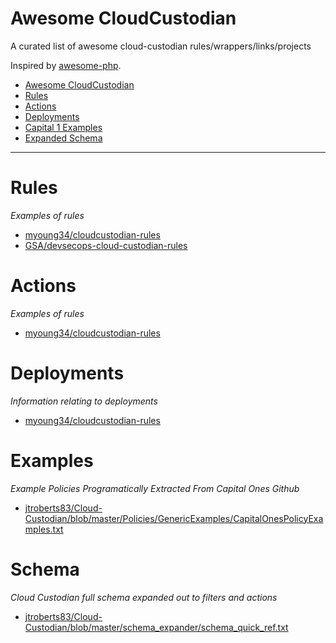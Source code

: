 # Awesome CloudCustodian

A curated list of awesome cloud-custodian rules/wrappers/links/projects

Inspired by [awesome-php](https://github.com/ziadoz/awesome-php).

- [Awesome CloudCustodian](#awesome-cloudcustodian)
- [Rules](#rules)
- [Actions](#actions)
- [Deployments](#deployments)
- [Capital 1 Examples](#examples)
- [Expanded Schema](#schema)

---

# Rules

*Examples of rules*

* [myoung34/cloudcustodian-rules](https://github.com/myoung34/cloudcustodian-rules)
* [GSA/devsecops-cloud-custodian-rules](https://github.com/GSA/devsecops-cloud-custodian-rules)

# Actions

*Examples of rules*

* [myoung34/cloudcustodian-rules](https://github.com/myoung34/cloudcustodian-rules#actions)


# Deployments

*Information relating to deployments*

* [myoung34/cloudcustodian-rules](https://github.com/myoung34/cloudcustodian-rules#docker)

# Examples

*Example Policies Programatically Extracted From Capital Ones Github*

* [jtroberts83/Cloud-Custodian/blob/master/Policies/GenericExamples/CapitalOnesPolicyExamples.txt](https://github.com/jtroberts83/Cloud-Custodian/blob/master/Policies/GenericExamples/CapitalOnesPolicyExamples.txt)

# Schema

*Cloud Custodian full schema expanded out to filters and actions*

* [jtroberts83/Cloud-Custodian/blob/master/schema_expander/schema_quick_ref.txt](https://github.com/jtroberts83/Cloud-Custodian/blob/master/schema_expander/schema_quick_ref.txt)
